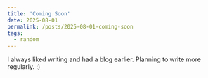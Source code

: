 ```yaml
---
title: 'Coming Soon'
date: 2025-08-01
permalink: /posts/2025-08-01-coming-soon
tags:
  - random
---
```


I always liked writing and had a blog earlier. Planning to write more regularly. :)  